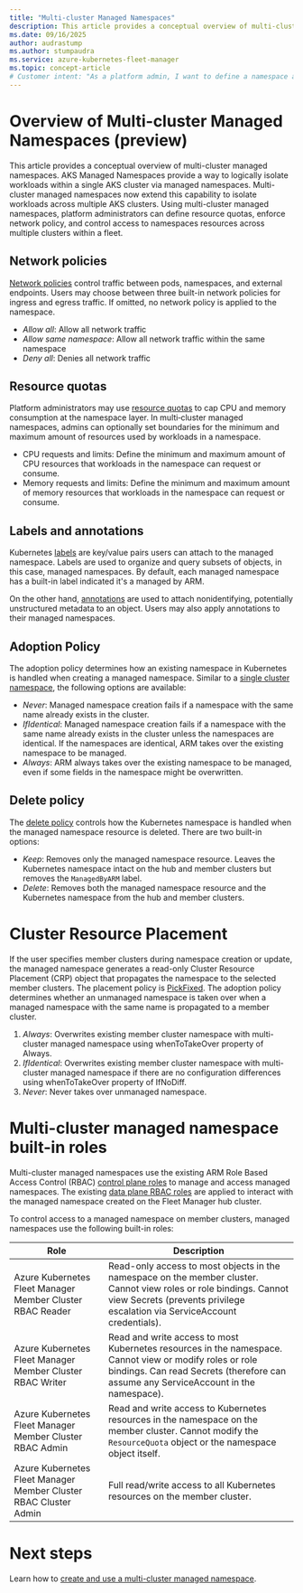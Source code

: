 ```yaml
---
title: "Multi-cluster Managed Namespaces"
description: This article provides a conceptual overview of multi-cluster managed namespaces (preview) using an Azure Kubernetes Service (AKS) Fleet Manager.
ms.date: 09/16/2025
author: audrastump
ms.author: stumpaudra
ms.service: azure-kubernetes-fleet-manager
ms.topic: concept-article
# Customer intent: "As a platform admin, I want to define a namespace and deploy it across selected fleet clusters so I can delegate application teams access to resources on any cluster where the namespace exists."
---
```

# Overview of Multi-cluster Managed Namespaces (preview)

This article provides a conceptual overview of multi-cluster managed namespaces. AKS Managed Namespaces provide a way to logically isolate workloads within a single AKS cluster via managed namespaces. Multi-cluster managed namespaces now extend this capability to isolate workloads across multiple AKS clusters. Using multi-cluster managed namespaces, platform administrators can define resource quotas, enforce network policy, and control access to namespaces resources across multiple clusters within a fleet.

## Network policies
[Network policies](../aks/use-network-policies.md) control traffic between pods, namespaces, and external endpoints. Users may choose between three built-in network policies for ingress and egress traffic. If omitted, no network policy is applied to the namespace.

* *Allow all*: Allow all network traffic
* *Allow same namespace*: Allow all network traffic within the same namespace
* *Deny all*: Denies all network traffic 

## Resource quotas
Platform administrators may use [resource quotas](../aks/concepts-managed-namespaces.md#resource-quotas) to cap CPU and memory consumption at the namespace layer. In multi‑cluster managed namespaces, admins can optionally set boundaries for the minimum and maximum amount of resources used by workloads in a namespace. 
* CPU requests and limits: Define the minimum and maximum amount of CPU resources that workloads in the namespace can request or consume. 
* Memory requests and limits: Define the minimum and maximum amount of memory resources that workloads in the namespace can request or consume. 
## Labels and annotations
Kubernetes [labels](https://kubernetes.io/docs/concepts/overview/working-with-objects/labels/) are key/value pairs users can attach to the managed namespace. Labels are used to organize and query subsets of objects, in this case, managed namespaces. By default, each managed namespace has a built-in label indicated it's a managed by ARM.

On the other hand, [annotations](https://kubernetes.io/docs/concepts/overview/working-with-objects/annotations/) are used to attach nonidentifying, potentially unstructured metadata to an object. Users may also apply annotations to their managed namespaces.

## Adoption Policy
The adoption policy determines how an existing namespace in Kubernetes is handled when creating a managed namespace. Similar to a [single cluster namespace](../aks/concepts-managed-namespaces.md#adoption-policy), the following options are available:

* *Never*: Managed namespace creation fails if a namespace with the same name already exists in the cluster.
* *IfIdentical*: Managed namespace creation fails if a namespace with the same name already exists in the cluster unless the namespaces are identical. If the namespaces are identical, ARM takes over the existing namespace to be managed.
* *Always*: ARM always takes over the existing namespace to be managed, even if some fields in the namespace might be overwritten.

## Delete policy
The [delete policy](../aks/concepts-managed-namespaces.md#delete-policy) controls how the Kubernetes namespace is handled when the managed namespace resource is deleted. There are two built-in options:

* *Keep*: Removes only the managed namespace resource. Leaves the Kubernetes namespace intact on the hub and member clusters but removes the `ManagedByARM` label.
* *Delete*: Removes both the managed namespace resource and the Kubernetes namespace from the hub and member clusters. 

# Cluster Resource Placement
If the user specifies member clusters during namespace creation or update, the managed namespace generates a read-only Cluster Resource Placement (CRP) object that propagates the namespace to the selected member clusters. The placement policy is [PickFixed](./concepts-resource-propagation.md#pickfixed-placement-type). The adoption policy determines whether an unmanaged namespace is taken over when a managed namespace with the same name is propagated to a member cluster.
1. *Always*: Overwrites existing member cluster namespace with multi-cluster managed namespace using whenToTakeOver property of Always.
2. *IfIdentical*: Overwrites existing member cluster namespace with multi-cluster managed namespace if there are no configuration differences using whenToTakeOver property of IfNoDiff.
3. *Never*: Never takes over unmanaged namespace.

# Multi-cluster managed namespace built-in roles
Multi-cluster managed namespaces use the existing ARM Role Based Access Control (RBAC) [control plane roles](./concepts-rbac.md#control-plane) to manage and access managed namespaces. The existing [data plane RBAC roles](./concepts-rbac.md#data-plane) are applied to interact with the managed namespace created on the Fleet Manager hub cluster. 

To control access to a managed namespace on member clusters, managed namespaces use the following built-in roles:

| Role | Description |
|------|-------------|
| Azure Kubernetes Fleet Manager Member Cluster RBAC Reader | Read-only access to most objects in the namespace on the member cluster. Cannot view roles or role bindings. Cannot view Secrets (prevents privilege escalation via ServiceAccount credentials). |
| Azure Kubernetes Fleet Manager Member Cluster RBAC Writer | Read and write access to most Kubernetes resources in the namespace. Cannot view or modify roles or role bindings. Can read Secrets (therefore can assume any ServiceAccount in the namespace). |
| Azure Kubernetes Fleet Manager Member Cluster RBAC Admin | Read and write access to Kubernetes resources in the namespace on the member cluster. Cannot modify the `ResourceQuota` object or the namespace object itself. |
| Azure Kubernetes Fleet Manager Member Cluster RBAC Cluster Admin | Full read/write access to all Kubernetes resources on the member cluster. |

# Next steps
Learn how to [create and use a multi-cluster managed namespace](./howto-managed-namespaces.md).
